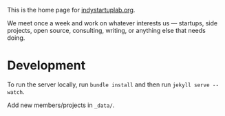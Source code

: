 This is the home page for [indystartuplab.org][link].

We meet once a week and work on whatever interests us — startups, side projects, open source, consulting, writing, or anything else that needs doing.

# Development

To run the server locally, run `bundle install` and then run `jekyll serve --watch`.

Add new members/projects in `_data/`.

[link]: http://indystartuplab.org
